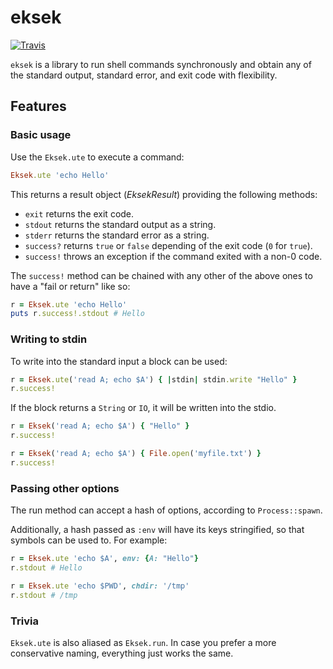 # eksek

[![Travis](https://img.shields.io/travis/jleeothon/eksek.svg)](https://travis-ci.org/jleeothon/eksek)

`eksek` is a library to run shell commands synchronously and obtain any of the standard output, standard error, and exit code with flexibility.

## Features

### Basic usage

Use the `Eksek.ute` to execute a command:

```ruby
Eksek.ute 'echo Hello'
```

This returns a result object (*EksekResult*) providing the following methods:

- `exit` returns the exit code.
- `stdout` returns the standard output as a string.
- `stderr` returns the standard error as a string.
- `success?` returns `true` or `false` depending of the exit code (`0` for `true`).
- `success!` throws an exception if the command exited with a non-0 code.

The `success!` method can be chained with any other of the above ones to have a "fail or return" like so:

```ruby
r = Eksek.ute 'echo Hello'
puts r.success!.stdout # Hello
```

### Writing to stdin

To write into the standard input a block can be used:

```ruby
r = Eksek.ute('read A; echo $A') { |stdin| stdin.write "Hello" }
r.success!
```

If the block returns a `String` or `IO`, it will be written into the stdio.

```ruby
r = Eksek('read A; echo $A') { "Hello" }
r.success!

r = Eksek('read A; echo $A') { File.open('myfile.txt') }
r.success!
```


### Passing other options

The run method can accept a hash of options, according to `Process::spawn`.

Additionally, a hash passed as `:env` will have its keys stringified, so that symbols can be used to. For example:

```ruby
r = Eksek.ute 'echo $A', env: {A: "Hello"}
r.stdout # Hello

r = Eksek.ute 'echo $PWD', chdir: '/tmp'
r.stdout # /tmp
```

### Trivia

`Eksek.ute` is also aliased as `Eksek.run`. In case you prefer a more conservative naming, everything just works the same.
